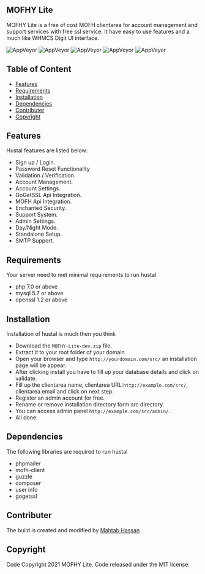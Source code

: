 ## MOFHY Lite
MOFHY Lite is a free of cost MOFH clientarea for account management and support services with free ssl service. It have easy to use features and a much like WHMCS Digit UI interface. 

![AppVeyor](https://img.shields.io/badge/Licence-MIT-lightgrey)
![AppVeyor](https://img.shields.io/badge/Version-v1.1.0-lightgrey)
![AppVeyor](https://img.shields.io/badge/Build-passed-lightgreen)
![AppVeyor](https://img.shields.io/badge/Dependencies-php-lightgrey)
![AppVeyor](https://img.shields.io/badge/Interface-Digit-lightgrey)

## Table of Content 
- [Features](#features)
- [Requirements](#requirements) 
- [Installation](#installation)
- [Dependencies](#dependencies)
- [Contributer](#contributer)
- [Copyright](#copyright)

## Features
Hustal features are listed below:
- Sign up / Login. 
- Password Reset Functionality
- Validation / Verification. 
- Account Management. 
- Account Settings. 
- GoGetSSL Api Integration. 
- MOFH Api Integration. 
- Enchanted Security. 
- Support System. 
- Admin Settings. 
- Day/Night Mode. 
- Standalone Setup. 
- SMTP Support. 

## Requirements
Your server need to met minimal requirements to run hustal
- php 7.0 or above
- mysql 5.7 or above
- openssl 1.2 or above 

## Installation 
Installation of hustal is much then you think 
- Download the ```MOFHY-Lite-dev.zip``` file. 
- Extract it to your root folder of your domain. 
- Open your browser and type ```http://yourdomain.com/src/``` an installation page will be appear. 
- After clicking install you have to fill up your database details and click on validate. 
- Fill up the clientarea name, clientarea URL:```http://example.com/src/```, clientarea email and click on next step. 
- Register an admin account for free. 
- Rename or remove installation directory form src directory. 
- You can access admin panel ```http://example.com/src/admin/```. 
- All done. 

## Dependencies
The following libraries are required to run hustal
- phpmailer
- mofh-client
- guzzle
- composer
- user info
- gogetssl

## Contributer
The build is created and modified by [Mahtab Hassan](https://github.com/mahtab2003)
## Copyright
Code Copyright 2021 MOFHY Lite. Code released under the MIT license.

